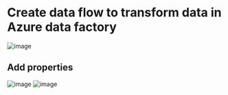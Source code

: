 # Create data flow to transform data in Azure data factory
![image](https://github.com/krsanjay11/Azure-Data-factory-covid-19-project/assets/21271522/b2064700-b6b2-4f6a-bb12-7ec454ca1fe5)

## Add properties
![image](https://github.com/krsanjay11/Azure-Data-factory-covid-19-project/assets/21271522/e565c6ff-5f8a-46cc-8ea0-e1e4e3441eb8)
![image](https://github.com/krsanjay11/Azure-Data-factory-covid-19-project/assets/21271522/4c4b73de-be67-4631-80a1-223ea257adf9)
